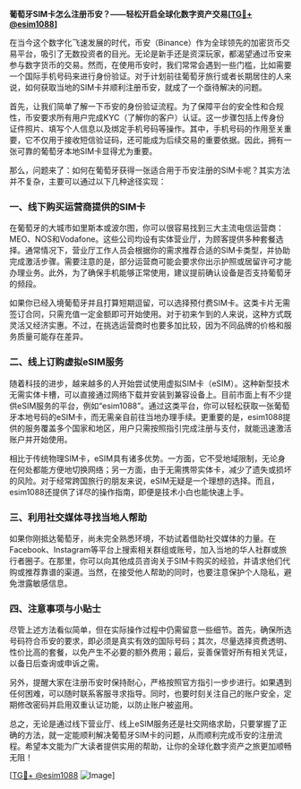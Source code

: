 **葡萄牙SIM卡怎么注册币安？——轻松开启全球化数字资产交易[[TG💪+ @esim1088](https://t.me/s/esim1088)]**

在当今这个数字化飞速发展的时代，币安（Binance）作为全球领先的加密货币交易平台，吸引了无数投资者的目光。无论是新手还是资深玩家，都渴望通过币安来参与数字货币的交易。然而，在使用币安时，我们常常会遇到一些门槛，比如需要一个国际手机号码来进行身份验证。对于计划前往葡萄牙旅行或者长期居住的人来说，如何获取当地的SIM卡并顺利注册币安，就成了一个亟待解决的问题。

首先，让我们简单了解一下币安的身份验证流程。为了保障平台的安全性和合规性，币安要求所有用户完成KYC（了解你的客户）认证。这一步骤包括上传身份证件照片、填写个人信息以及绑定手机号码等操作。其中，手机号码的作用至关重要，它不仅用于接收短信验证码，还可能成为后续交易的重要依据。因此，拥有一张可靠的葡萄牙本地SIM卡显得尤为重要。

那么，问题来了：如何在葡萄牙获得一张适合用于币安注册的SIM卡呢？其实方法并不复杂，主要可以通过以下几种途径实现：

### 一、线下购买运营商提供的SIM卡

在葡萄牙的大城市如里斯本或波尔图，你可以很容易找到三大主流电信运营商：MEO、NOS和Vodafone。这些公司均设有实体营业厅，为顾客提供多种套餐选择。通常情况下，营业厅工作人员会根据你的需求推荐合适的SIM卡类型，并协助完成激活步骤。需要注意的是，部分运营商可能会要求你出示护照或居留许可才能办理业务。此外，为了确保手机能够正常使用，建议提前确认设备是否支持葡萄牙的频段。

如果你已经入境葡萄牙并且打算短期逗留，可以选择预付费SIM卡。这类卡片无需签订合同，只需充值一定金额即可开始使用。对于初来乍到的人来说，这种方式既灵活又经济实惠。不过，在挑选运营商时也要多加比较，因为不同品牌的价格和服务质量可能存在差异。

### 二、线上订购虚拟eSIM服务

随着科技的进步，越来越多的人开始尝试使用虚拟SIM卡（eSIM）。这种新型技术无需实体卡槽，可以直接通过网络下载并安装到兼容设备上。目前市面上有不少提供eSIM服务的平台，例如“esim1088”。通过这类平台，你可以轻松获取一张葡萄牙本地号码的eSIM卡，而无需亲自前往当地办理手续。更重要的是，esim1088提供的服务覆盖多个国家和地区，用户只需按照指引完成注册与支付，就能迅速激活账户并开始使用。

相比于传统物理SIM卡，eSIM具有诸多优势。一方面，它不受地域限制，无论身在何处都能方便地切换网络；另一方面，由于无需携带实体卡，减少了遗失或损坏的风险。对于经常跨国旅行的朋友来说，eSIM无疑是一个理想的选择。而且，esim1088还提供了详尽的操作指南，即便是技术小白也能快速上手。

### 三、利用社交媒体寻找当地人帮助

如果你刚抵达葡萄牙，尚未完全熟悉环境，不妨试着借助社交媒体的力量。在Facebook、Instagram等平台上搜索相关群组或账号，加入当地的华人社群或旅行者圈子。在那里，你可以向其他成员咨询关于SIM卡购买的经验，并请求他们代购或推荐靠谱的渠道。当然，在接受他人帮助的同时，也要注意保护个人隐私，避免泄露敏感信息。

### 四、注意事项与小贴士

尽管上述方法看似简单，但在实际操作过程中仍需留意一些细节。首先，确保所选号码符合币安的要求，即必须是真实有效的国际号码；其次，尽量选择资费透明、性价比高的套餐，以免产生不必要的额外费用；最后，妥善保管好所有相关凭证，以备日后查询或申诉之需。

另外，提醒大家在注册币安时保持耐心，严格按照官方指引一步步进行。如果遇到任何困难，可以随时联系客服寻求指导。同时，也要时刻关注自己的账户安全，定期修改密码并启用双重认证功能，以防止账户被盗用。

总之，无论是通过线下营业厅、线上eSIM服务还是社交网络求助，只要掌握了正确的方法，就一定能顺利解决葡萄牙SIM卡的问题，从而顺利完成币安的注册流程。希望本文能为广大读者提供实用的帮助，让你的全球化数字资产之旅更加顺畅无阻！

[[TG💪+ @esim1088](https://t.me/s/esim1088) ![Image](https://i.postimg.cc/4NQfJmqS/Snipaste-2025-05-13-00-14-12.png)]